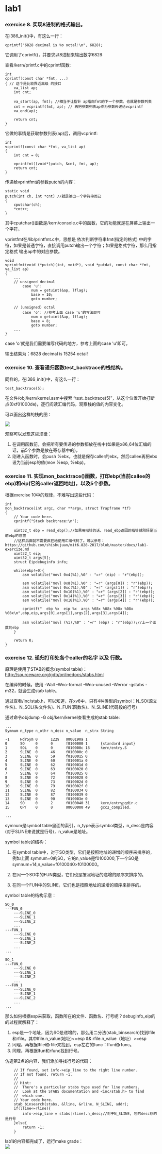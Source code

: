 # lab1

### exercise 8. 实现8进制的格式输出。

在i386_init()中，有这么一行： 
```
cprintf("6828 decimal is %o octal!\n", 6828);  
```
它调用了cprintf()，并要求以8进制来输出数字6828  

查看/kern/printf.c中的cprintf函数:  
```
int
cprintf(const char *fmt, ...)
{ // 这个是比较靠近高级 的接口
	va_list ap;
	int cnt;

	va_start(ap, fmt); //相当于让指针 ap指向fmt的下一个参数，也就是参数列表
	cnt = vcprintf(fmt, ap); // 再把参数列表ap作为参数传递给vcprintf
	va_end(ap);

	return cnt;
}

```

它做的事情是获取参数列表(ap)后，调用vcprintf:
```
int
vcprintf(const char *fmt, va_list ap)
{
	int cnt = 0;

	vprintfmt((void*)putch, &cnt, fmt, ap);
	return cnt;
}
```

传递给vprintfmt的参数putch的内容：
```
static void
putch(int ch, int *cnt) //就是输出一个字符串而已
{
	cputchar(ch);
	*cnt++;
}
```

其中cputchar()函数是/kern/console.c中的函数，它的功能就是在屏幕上输出一个字符。


vprintfmt在/lib/printfmt.c中，思想是 依次判断字符串fmt(指定的格式) 中的字符，如果是普通字符，直接调用putch输出一个字符；如果是格式字符，那么用指定格式 输出ap中的对应参数。
```
void
vprintfmt(void (*putch)(int, void*), void *putdat, const char *fmt, va_list ap)
{
    ...
    // unsigned decimal
		case 'u':
			num = getuint(&ap, lflag);
			base = 10;
			goto number;

	// (unsigned) octal
		case 'o': //参考上面 case 'u'的写法即可
    		num = getuint(&ap, lflag);
    		base = 8;
    		goto number;
    ...
}
```
case 'o'就是我们需要编写代码的地方，参考上面的case 'u'即可。

输出结果为：6828 decimal is 15254 octal!


### exercise 10. 查看递归函数test_backtrace的栈结构。

同样的，在i386_init()中，有这么一行： 
```
test_backtrace(5);
```

在文件/obj/kern/kernel.asm中搜索 “test_backtrace(5)”，从这个位置开始打断点(0xf01000de)，逐行阅读汇编代码，观察栈的值的内容变化。

可以画出这样的栈的图：

<img src="./lab1mdpics/stack.png"> 

观察可以发现这些规律：
1. 在调用函数前，会把所有要传递的参数都放在栈中(如果是x86_64位汇编的话，前5个参数是放在寄存器中的)。
2. 刚进入函数时，会push %ebx，也就是保存caller的ebx，然后callee再把ebx设为当前esp的值(mov %esp, %ebp)。


### exercise 11. 实现mon_backtrace()函数，打印ebp(当前callee的ebp)和eip(它的caller返回地址)，以及5个参数。

根据exercise 10中的规律，不难写出这些代码：
```
int
mon_backtrace(int argc, char **argv, struct Trapframe *tf)
{
	// Your code here.
	cprintf("Stack backtrace:\n");

	uint32_t ebp = read_ebp();//如果用指针的话，read_ebp返回的指针就刚好是当前ebp的位置
	//这样后面就不需要疯狂地使用汇编代码了。可以参考：https://github.com/shishujuan/mit6.828-2017/blob/master/docs/lab1-exercize.md
	uint32_t eip;
	uint32_t args[5];
	struct Eipdebuginfo info;

	while(ebp!=0){
		asm volatile("movl 0x4(%1),%0" : "=r" (eip) : "r"(ebp));

		asm volatile("movl 0x8(%1),%0" : "=r" (args[0]) : "r"(ebp));
		asm volatile("movl 0xc(%1),%0" : "=r" (args[1]) : "r"(ebp));
		asm volatile("movl 0x10(%1),%0" : "=r" (args[2]) : "r"(ebp));
		asm volatile("movl 0x14(%1),%0" : "=r" (args[3]) : "r"(ebp));
		asm volatile("movl 0x18(%1),%0" : "=r" (args[4]) : "r"(ebp));

		cprintf("  ebp %x  eip %x  args %08x %08x %08x %08x %08x\n",ebp,eip,args[0],args[1],args[2],args[3],args[4]);
		
		asm volatile("movl (%1),%0" : "=r" (ebp) : "r"(ebp));//上一个函数的ebp
	}

	return 0;
}
```

### exercise 12. 递归打印处各个caller的名字 以及 行数。

原理是使用了STAB的概念(symbol table)：http://sourceware.org/gdb/onlinedocs/stabs.html

在编译的时候，使用 -Wall -Wno-format -Wno-unused -Werror -gstabs -m32，就会生成stab table。

通过查看/inc/stab.h，可以知道，在xv6中，只有4种类型的symbol：N_SO(源文件名)、N_SOL(头文件名)、N_FUN(函数名)、N_SLINE(代码段的行号)

通过命令objdump -G obj/kern/kernel查看生成的stab table:
```
...
Symnum n_type n_othr n_desc n_value  n_strx String

-1     HdrSym 0      1229   0000190a 1     
0      SO     0      0      f0100000 1      {standard input}
1      SOL    0      0      f010000c 18     kern/entry.S
2      SLINE  0      46     f010000c 0      
3      SLINE  0      59     f0100015 0      
4      SLINE  0      60     f010001a 0      
5      SLINE  0      62     f010001d 0      
6      SLINE  0      63     f0100020 0      
7      SLINE  0      64     f0100025 0      
8      SLINE  0      72     f0100028 0      
9      SLINE  0      73     f010002d 0      
10     SLINE  0      79     f010002f 0      
11     SLINE  0      82     f0100034 0      
12     SLINE  0      87     f0100039 0      
13     SLINE  0      90     f010003e 0      
14     SO     0      2      f0100040 31     kern/entrypgdir.c
15     OPT    0      0      00000000 49     gcc2_compiled.

...
```

symnum是symbol table里面的索引，n_type表示symbol类型，n_desc是内容(对于SLINE来说就是行号)，n_value是地址。

symbol table的结构：
1. 在symbol table中，对于SO类型，它们是按照地址的递增的顺序来排序的，例如上面 symnum=0的SO，它的n_value是f0100000,下一个SO是symnum=14,n_value=f0100040>f0100000。

2. 在同一个SO中的FUN类型，它们也是按照地址的递增的顺序来排序的。
3. 在同一个FUN中的SLINE，它们也是按照地址的递增的顺序来排序的。


symbol table的结构示意：
```
SO_0  
---FUN_0  
    ---SLINE_0  
    ---SLINE_1  
    ---SLINE_2  
    ...  
---FUN_1  
    ---SLINE_0  
    ---SLINE_1  
    ---SLINE_2  
    ...  
...  

SO_1  
---FUN_0  
    ---SLINE_0  
    ---SLINE_1  
    ---SLINE_2  
    ...  
---FUN_1  
    ---SLINE_0  
    ---SLINE_1  
    ---SLINE_2  
    ...  
...  
```

那么如何根据esp来获取，函数所在的文件、函数名、行号呢？debuginfo_eip的的过程就解释了：

1. esp是一个地址，因为SO是递增的，那么用二分法(stab_binsearch)找到lfile和rfile。其中lfile.n_value(地址)<=esp && rfile.n_value（地址）>=esp
2. 同理，再根据lfile和rfile来找到，esp左右的func：lfun和rfunc。
3. 同理，再根据lfun和rfunc找到行号。

仿造第2点的内容，我们添加寻找行号的代码：
```// Search within [lline, rline] for the line number stab.
	// If found, set info->eip_line to the right line number.
	// If not found, return -1.
	//
	// Hint:
	//	There's a particular stabs type used for line numbers.
	//	Look at the STABS documentation and <inc/stab.h> to find
	//	which one.
	// Your code here.
	stab_binsearch(stabs, &lline, &rline, N_SLINE, addr);
	if(lline<=rline){
		info->eip_line = stabs[rline].n_desc;//对于N_SLINE, 它的desc存的是行号
	}else{
		return -1;
	}
```


lab1的内容都完成了，运行make grade：  
<img src="lab1mdpics/result.png">  



